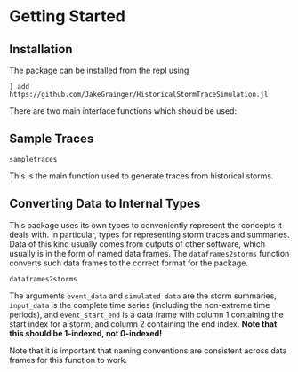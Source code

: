 # Getting Started

## Installation

The package can be installed from the repl using
```@repl
] add https://github.com/JakeGrainger/HistoricalStormTraceSimulation.jl
```

There are two main interface functions which should be used:

## Sample Traces

```@docs
sampletraces
```

This is the main function used to generate traces from historical storms.

## Converting Data to Internal Types

This package uses its own types to conveniently represent the concepts it deals with. In particular, types for representing storm traces and summaries.
Data of this kind usually comes from outputs of other software, which usually is in the form of named data frames. The `dataframes2storms` function converts such data frames to the correct format for the package.

```@docs
dataframes2storms
```

The arguments `event_data` and `simulated data` are the storm summaries, `input_data` is the complete time series (including the non-extreme time periods), and `event_start_end` is a data frame with column 1 containing the start index for a storm, and column 2 containing the end index. **Note that this should be 1-indexed, not 0-indexed!**

Note that it is important that naming conventions are consistent across data frames for this function to work.

